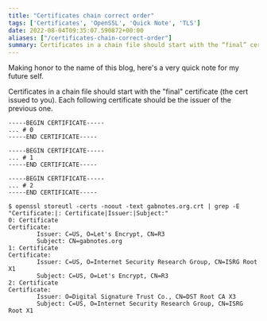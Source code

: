 ```yaml
---
title: "Certificates chain correct order"
tags: ['Certificates', 'OpenSSL', 'Quick Note', 'TLS']
date: 2022-08-04T09:35:07.590872+00:00
aliases: ["/certificates-chain-correct-order"]
summary: Certificates in a chain file should start with the “final” certificate (the cert issued to you). Each following certificate should be the issuer of the previous one.
---
```

Making honor to the name of this blog, here's a very quick note for my future self.

Certificates in a chain file should start with the "final" certificate (the cert issued to you). Each following certificate should be the issuer of the previous one.

```plain
-----BEGIN CERTIFICATE-----
... # 0
-----END CERTIFICATE-----

-----BEGIN CERTIFICATE-----
... # 1
-----END CERTIFICATE-----

-----BEGIN CERTIFICATE-----
... # 2
-----END CERTIFICATE-----
```

```plain
$ openssl storeutl -certs -noout -text gabnotes.org.crt | grep -E "Certificate:|: Certificate|Issuer:|Subject:"
0: Certificate
Certificate:
        Issuer: C=US, O=Let's Encrypt, CN=R3
        Subject: CN=gabnotes.org
1: Certificate
Certificate:
        Issuer: C=US, O=Internet Security Research Group, CN=ISRG Root X1
        Subject: C=US, O=Let's Encrypt, CN=R3
2: Certificate
Certificate:
        Issuer: O=Digital Signature Trust Co., CN=DST Root CA X3
        Subject: C=US, O=Internet Security Research Group, CN=ISRG Root X1
```
